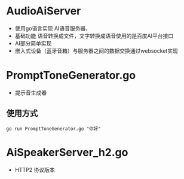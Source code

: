 # AudioAiServer
* 使用go语言实现 AI语音服务器，
* 基础功能 语音转换成文件，文字转换成语音使用的是百度AI平台接口
* AI部分简单实现
* 嵌入式设备（蓝牙音箱）与服务器之间的数据交换通过websocket实现

# PromptToneGenerator.go
* 提示音生成器

## 使用方式
```
go run PromptToneGenerator.go "你好"
```

# AiSpeakerServer_h2.go
* HTTP2 协议版本